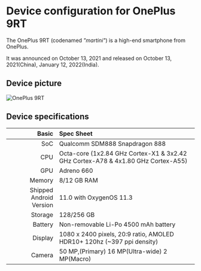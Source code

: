 Device configuration for OnePlus 9RT
=========================================

The OnePlus 9RT (codenamed _"martini"_) is a high-end smartphone from OnePlus.

It was announced on October 13, 2021 and released on October 13, 2021(China), January 12, 2022(India).

## Device picture

![OnePlus 9RT](https://i.imgur.com/TXDCgFs.png "OnePlus 9RT")

## Device specifications

Basic   | Spec Sheet
-------:|:-------------------------
SoC     | Qualcomm SDM888 Snapdragon 888
CPU     | Octa-core (1x2.84 GHz Cortex-X1 & 3x2.42 GHz Cortex-A78 & 4x1.80 GHz Cortex-A55)
GPU     | Adreno 660
Memory  | 8/12 GB RAM
Shipped Android Version | 11.0 with OxygenOS 11.3
Storage | 128/256 GB
Battery | Non-removable Li-Po 4500 mAh battery
Display | 1080 x 2400 pixels, 20:9 ratio, AMOLED HDR10+ 120hz (~397 ppi density)
Camera  | 50 MP,(Primary) 16 MP(Ultra-wide) 2 MP(Macro)

